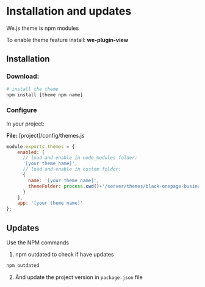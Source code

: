 # Installation and updates

We.js theme is npm modules

To enable theme feature install: **we-plugin-view**

## Installation

### Download:
```sh
# install the theme
npm install [theme npm name]
```

### Configure

In your project:

**File:** [project]/config/themes.js
```js
module.exports.themes = {
    enabled: [
      // load and enable in node_modules folder:
      '[your theme name]',
      // load and enable in custom folder:
      {
        name: '[your theme name]',
        themeFolder: process.cwd()+'/server/themes/black-onepage-business-template'
      }
    ],
    app: '[your theme name]'
};
```

## Updates

Use the NPM commands

1. npm outdated to check if have updates
```sh
npm outdated
```
2. Ànd update the project version in `package.json` file